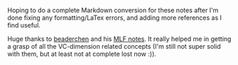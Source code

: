 Hoping to do a complete Markdown conversion for these notes after I'm done fixing any formatting/LaTex errors, and adding more references as I find useful.

Huge thanks to [beaderchen](https://disqus.com/by/beaderchen/) and his [MLF notes](http://beader.me/mlnotebook/index.html). It really helped me in getting a grasp of all the VC-dimension related concepts (I'm still not super solid with them, but at least not at complete lost now :)).
